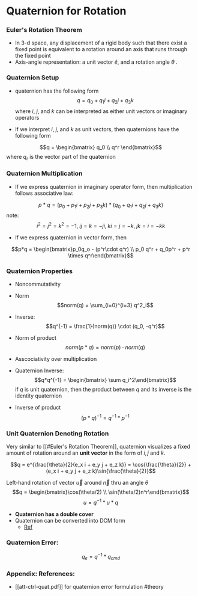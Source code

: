 # Quaternion for Rotation

### Euler's Rotation Theorem
- In 3-d space, any displacement of a rigid body such that there exist a fixed point is equivalent to a rotation around an axis that runs through the fixed point
- Axis-angle representation: a unit vector $\hat{e}$, and a rotation angle $\theta$ . 

### Quaternion Setup
- quaternion has the following form
$$q = q_0 + q_1 i + q_2 j + q_3 k$$
where $i$, $j$, and $k$ can be interpreted as either unit vectors or imaginary operators

- If we interpret $i$, $j$, and $k$ as unit vectors, then quaternions have the following form

$$q = \begin{bmatrix} q_0 \\ q^r \end{bmatrix}$$where $q_r$ is the vector part of the quaternion

### Quaternion Multiplication
- If we express quaternion in imaginary operator form, then multiplication follows associative law:

$$p * q = (p_0 + p_1 i + p_2 j + p_3 k) * (q_0 + q_1 i + q_2 j + q_3 k)$$
note:
$$i^2 = j^2 = k^2 = -1,\; ij = k = -ji,\; ki = j = -k,\; jk = i = -kk$$
- If we express quaternion in vector form, then

$$p*q = \begin{bmatrix}p_0q_o - (p^r\cdot q^r) \\ p_0 q^r + q_0p^r + p^r \times q^r\end{bmatrix}$$

### Quaternion Properties
- Noncommutativity
- Norm $$norm(q) = \sum_{i=0}^{i=3} q^2_i$$
- Inverse: $$q^{-1} = \frac{1}{norm(q)} \cdot (q_0, -q^r)$$
- Norm of product
$$norm(p*q) = norm(p)\cdot norm(q)$$
- Asscociativity over multiplication
- Quaternion Inverse:
$$q*q^{-1} = \begin{bmatrix} \sum q_i^2\end{bmatrix}$$
if $q$ is unit quaternion, then the product between $q$ and its inverse is the identity quaternion

- Inverse of product
$$(p*q)^{-1} = q^{-1}*p^{-1}$$

### Unit Quaternion Denoting Rotation
Very similar to [[#Euler's Rotation Theorem]], quaternion visualizes a fixed amount of rotation around an **unit vector** in the form of $i, j$ and $k$. 

$$q = e^{\frac{\theta}{2}(e_x i + e_y j + e_z k)} = \cos{\frac{\theta}{2}} + (e_x i + e_y j + e_z k)\sin{\frac{\theta}{2}}$$

 Left-hand rotation of vector $\vec{u}$ around $\vec{n}$ thru an angle $\theta$
$$q = \begin{bmatrix}\cos(\theta/2) \\ \sin(\theta/2)n^r\end{bmatrix}$$
$$u = q^{-1} * u * q$$

- **Quaternion has a double cover**
- Quaternion can be converted into DCM form
	- [Ref](https://www.mathworks.com/help/aerotbx/ug/quatrotate.html)

### Quaternion Error:

$$q_e = q^{-1} * q_{cmd}$$


### Appendix: References:
- [[att-ctrl-quat.pdf]] for quaternion error formulation
#theory 